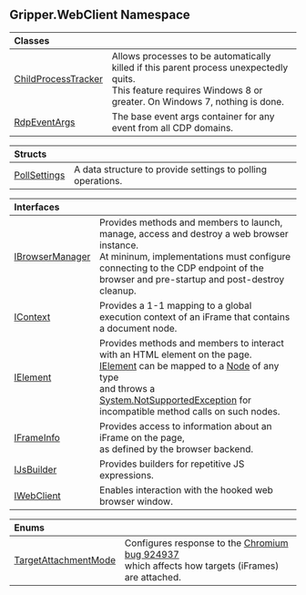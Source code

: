 ## Gripper.WebClient Namespace

| Classes | |
| :--- | :--- |
| [ChildProcessTracker](Gripper_WebClient_ChildProcessTracker.md 'Gripper.WebClient.ChildProcessTracker') | Allows processes to be automatically killed if this parent process unexpectedly quits.<br/>This feature requires Windows 8 or greater. On Windows 7, nothing is done. |
| [RdpEventArgs](Gripper_WebClient_RdpEventArgs.md 'Gripper.WebClient.RdpEventArgs') | The base event args container for any event from all CDP domains.<br/> |

| Structs | |
| :--- | :--- |
| [PollSettings](Gripper_WebClient_PollSettings.md 'Gripper.WebClient.PollSettings') | A data structure to provide settings to polling operations.<br/> |

| Interfaces | |
| :--- | :--- |
| [IBrowserManager](Gripper_WebClient_IBrowserManager.md 'Gripper.WebClient.IBrowserManager') | Provides methods and members to launch, manage, access and destroy a web browser instance.<br/>At mininum, implementations must configure connecting to the CDP endpoint of the browser and pre-startup and post-destroy cleanup.<br/> |
| [IContext](Gripper_WebClient_IContext.md 'Gripper.WebClient.IContext') | Provides a 1-1 mapping to a global execution context of an iFrame that contains a document node.<br/> |
| [IElement](Gripper_WebClient_IElement.md 'Gripper.WebClient.IElement') | Provides methods and members to interact with an HTML element on the page.<br/>[IElement](Gripper_WebClient_IElement.md 'Gripper.WebClient.IElement') can be mapped to a [Node](https://developer.mozilla.org/en-US/docs/Web/API/Node/nodeType 'https://developer.mozilla.org/en-US/docs/Web/API/Node/nodeType') of any type<br/>and throws a [System.NotSupportedException](https://docs.microsoft.com/en-us/dotnet/api/System.NotSupportedException 'System.NotSupportedException') for incompatible method calls on such nodes.<br/> |
| [IFrameInfo](Gripper_WebClient_IFrameInfo.md 'Gripper.WebClient.IFrameInfo') | Provides access to information about an iFrame on the page,<br/>as defined by the browser backend.<br/> |
| [IJsBuilder](Gripper_WebClient_IJsBuilder.md 'Gripper.WebClient.IJsBuilder') | Provides builders for repetitive JS expressions.<br/> |
| [IWebClient](Gripper_WebClient_IWebClient.md 'Gripper.WebClient.IWebClient') | Enables interaction with the hooked web browser window.<br/> |

| Enums | |
| :--- | :--- |
| [TargetAttachmentMode](Gripper_WebClient_TargetAttachmentMode.md 'Gripper.WebClient.TargetAttachmentMode') | Configures response to the [ Chromium bug 924937 ](https://bugs.chromium.org/p/chromium/issues/detail?id=924937#c13 'https://bugs.chromium.org/p/chromium/issues/detail?id=924937#c13') <br/>which affects how targets (iFrames) are attached.<br/> |

